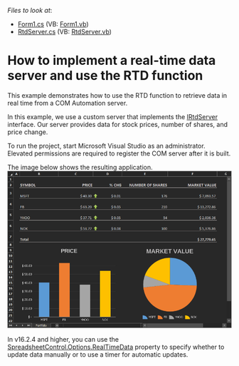 <!-- default file list -->
*Files to look at*:

* [Form1.cs](./CS/TestRTDClient/Form1.cs) (VB: [Form1.vb](./VB/TestRTDClient/Form1.vb))
* [RtdServer.cs](./CS/TestRTDServer/RtdServer.cs) (VB: [RtdServer.vb](./VB/TestRTDServer/RtdServer.vb))
<!-- default file list end -->
# How to implement a real-time data server and use the RTD function

This example demonstrates how to use the RTD function to retrieve data in real time from a COM Automation server.

In this example, we use a custom server that implements the [IRtdServer](https://docs.microsoft.com/en-US/dotnet/api/microsoft.office.interop.excel.irtdserver) interface. Our server provides data for stock prices, number of shares, and price change.

To run the project, start Microsoft Visual Studio as an administrator. Elevated permissions are required to register the COM server after it is built.

The image below shows the resulting application.
![Spreadsheet_RTD](./media/rtd-function.gif)

In v16.2.4 and higher, you can use the [SpreadsheetControl.Options.RealTimeData](https://docs.devexpress.com/OfficeFileAPI/DevExpress.Spreadsheet.DocumentOptions.RealTimeData) property to specify whether to update data manually or to use a timer for automatic updates.

